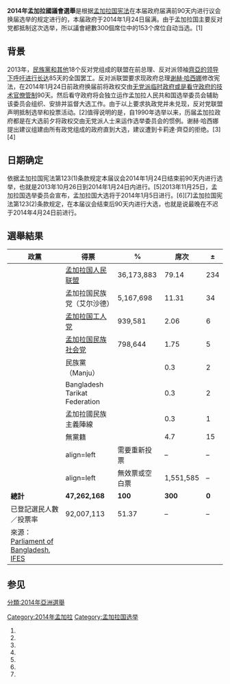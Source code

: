 **2014年孟加拉國議會選舉**是根据[孟加拉国宪法](../Page/孟加拉国宪法.md "wikilink")在本届政府届满前90天内进行议会换届选举的规定进行的，本届政府于2014年1月24日届满。由于孟加拉国主要反对党都抵制这次选举，所以議會總數300個席位中的153个席位自动当选。\[1\]

## 背景

2013年，[民族黨和其他](https://zh.wikipedia.org/wiki/孟加拉國民族主義黨 "wikilink")18个反对党组成的联盟在前总理、反对派领袖[齊亞的领导下呼吁进行长达](../Page/卡莉達·齊亞.md "wikilink")85天的全国罢工。反对派联盟要求现政府总理[谢赫·哈西娜](../Page/谢赫·哈西娜.md "wikilink")修改宪法，在2014年1月24日前政府换届前将政权交由[无党派临时政府或是看守政府的](https://zh.wikipedia.org/wiki/临时政府 "wikilink")[技术官僚管制](https://zh.wikipedia.org/wiki/专家统治 "wikilink")90天。然后看守政府将会独立运作孟加拉人民共和国选举委员会辅助该委员会组织、安排并监督大选工作。由于以上要求执政党并未兑现，反对党联盟声明抵制选举和投票活动。\[2\]值得说明的是，自1990年选举以来，历届孟加拉政府都是在大选前夕将政权交由无党派人士来运作选举委员会的惯例。谢赫·哈西娜提出建议组建由所有政党组成的政府直到大选，建议遭到卡莉達·齊亞的拒绝。\[3\]\[4\]

## 日期确定

依据孟加拉国宪法第123(1)条款规定本届议会2014年1月24日结束前90天内进行选举，也就是2013年10月26日到2014年1月24日内进行。\[5\]2013年11月25日，孟加拉国选举委员会宣布，孟加拉国大选将于2014年1月5日进行。\[6\]\[7\]孟加拉国宪法第123(2)条款规定，在本届议会结束后90天内进行大选，也就是说最晚在不迟于2014年4月24日前进行。

## 選舉結果

| 政黨                                                                                                                                                                                                               | 得票                                                              | %          | 席次      | ±     |
| ---------------------------------------------------------------------------------------------------------------------------------------------------------------------------------------------------------------- | --------------------------------------------------------------- | ---------- | ------- | ----- |
|                                                                                                                                                                                                                  | [孟加拉国人民联盟](../Page/孟加拉国人民联盟.md "wikilink")                      | 36,173,883 | 79.14   | 234   |
|                                                                                                                                                                                                                  | 孟加拉国民族党（艾尔沙德）                                                   | 5,167,698  | 11.31   | 34    |
|                                                                                                                                                                                                                  | [孟加拉国工人党](https://zh.wikipedia.org/wiki/孟加拉国工人党 "wikilink")     | 939,581    | 2.06    | 6     |
|                                                                                                                                                                                                                  | [孟加拉国民族社会党](https://zh.wikipedia.org/wiki/孟加拉国民族社会党 "wikilink") | 798,644    | 1.75    | 5     |
|                                                                                                                                                                                                                  | 民族黨（Manju）                                                      |            | 0.3     | 2     |
|                                                                                                                                                                                                                  | Bangladesh Tarikat Federation                                   |            | 0.3     | 2     |
|                                                                                                                                                                                                                  | 孟加拉國民族主義陣線                                                      |            | 0.3     | 1     |
|                                                                                                                                                                                                                  | 無黨籍                                                             |            | 4.7     | 15    |
| |align=left| 需要重新投票                                                                                                                                                                                              | –                                                               | –          | 1       | –     |
| |align=left| 無效票或空白票                                                                                                                                                                                             | 1,551,585                                                       | –          | –       | –     |
| **總計**                                                                                                                                                                                                           | **47,262,168**                                                  | **100**    | **300** | **0** |
| 已登記選民人數／投票率                                                                                                                                                                                                      | 92,007,113                                                      | 51.37      | –       | –     |
| 來源：[Parliament of Bangladesh](http://www.parliament.gov.bd/index.php/en/mps/members-of-parliament/current-mp-s/list-of-10th-parliament-members-english), [IFES](http://www.electionguide.org/elections/id/2436/) |                                                                 |            |         |       |

## 参见

[分類:2014年亞洲選舉](https://zh.wikipedia.org/wiki/分類:2014年亞洲選舉 "wikilink")

[Category:2014年孟加拉](https://zh.wikipedia.org/wiki/Category:2014年孟加拉 "wikilink")
[Category:孟加拉国选举](https://zh.wikipedia.org/wiki/Category:孟加拉国选举 "wikilink")

1.
2.
3.
4.
5.
6.
7.